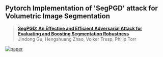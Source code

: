 ## Pytorch Implementation of 'SegPGD' attack for Volumetric Image Segmentation 

> [**SegPGD: An Effective and Efficient Adversarial Attack for Evaluating and Boosting Segmentation Robustness**](https://arxiv.org/abs/2207.12391)<br>
> Jindong Gu, Hengshuang Zhao, Volker Tresp, Philip Torr

[![paper](https://img.shields.io/badge/arXiv-Paper-<COLOR>.svg)](https://arxiv.org/abs/2207.12391)
